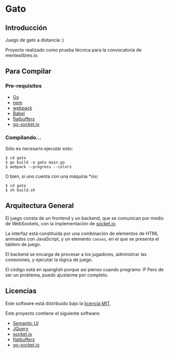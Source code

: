 # Gato

## Introducción

Juego de gato a distancia :)

Proyecto realizado como prueba técnica para la convocatoria de menteslibres.io.

## Para Compilar

### Pre-requisitos

* [Go](http://golang.org)
* [npm](https://nodejs.org/en/download/)
* [webpack](https://webpack.github.io/)
* [Babel](http://babeljs.io/docs/setup/#webpack)
* [flatbuffers](http://google.github.io/flatbuffers/)
* [go-socket.io](https://github.com/googollee/go-socket.io)

### Compilando…

Sólo es necesario ejecutar esto:

    $ cd gato
    $ go build -o gato main.go
    $ webpack --progress --colors

O bien, si uno cuenta con una máquina \*nix:

    $ cd gato
    $ sh build.sh

## Arquitectura General

El juego consta de un frontend y un backend, que se comunican por medio de WebSockets, con la implementación de [socket.io](http://socket.io).

La interfaz está constituida por una combinación de elementos de HTML animados con JavaScript, y un elemento `canvas`, en el que se presenta el tablero de juego.

El backend se encarga de procesar a los jugadores, administrar las conexiones, y ejecutar la lógica de juego.

El código está en spanglish porque así pienso cuando programo :P Pero de ser un problema, puedo ajustarme por completo.

## Licencias

Este software está distribuido bajo la [licencia MIT](http://opensource.org/licenses/MIT).

Este proyecto contiene el siguiente software:

* [Semantic UI](https://github.com/Semantic-Org/Semantic-UI/blob/master/LICENSE.md)
* [JQuery](https://jquery.org/license/)
* [socket.io](https://github.com/socketio/socket.io/blob/master/LICENSE)
* [flatbuffers](https://github.com/google/flatbuffers/blob/master/LICENSE.txt)
* [go-socket.io](https://github.com/googollee/go-socket.io/blob/master/LICENSE)
